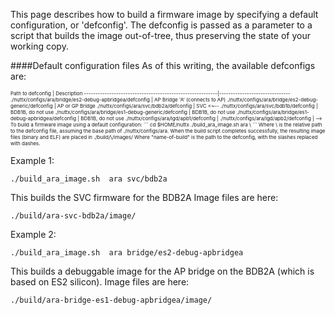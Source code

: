 This page describes how to build a firmware image by specifying a default configuration, or 'defconfig'. The defconfig is passed as a parameter to a script that builds the image out-of-tree, thus preserving the state of your working copy. 

####Default configuration files
As of this writing, the available defconfigs are:
<p style="font-size:8px">
Path to defconfig                                         | Description
----------------------------------------------------------|-------------------------------
./nuttx/configs/ara/bridge/es2-debug-apbridgea/defconfig  | AP Bridge 'A' (connects to AP)
./nuttx/configs/ara/bridge/es2-debug-generic/defconfig    | AP or GP Bridge
./nuttx/configs/ara/svc/bdb2a/defconfig                   | SVC
<~--
./nuttx/configs/ara/svc/bdb1b/defconfig                   | BDB1B, do not use
./nuttx/configs/ara/bridge/es1-debug-generic/defconfig    | BDB1B, do not use
./nuttx/configs/ara/bridge/es1-debug-apbridgea/defconfig  | BDB1B, do not use
./nuttx/configs/ara/lgd/apb1/defconfig                    |
./nuttx/configs/ara/lgd/apb2/defconfig                    |
-->
To build a firmware image using a default configuration:
```
cd $HOME/nuttx
./build_ara_image.sh ara \<config-name\>
```
Where \<config-name\> is the relative path to the defconfig file, assuming the base path of ./nuttx/configs/ara.
When the build script completes successfully, the resulting image files (binary and ELF) are placed in  
./build/\<name-of-build\>/images/  
Where "name-of-build" is the path to the defconfig, with the slashes replaced with dashes.

Example 1:
```
./build_ara_image.sh  ara svc/bdb2a
```
This builds the SVC firmware for the BDB2A
Image files are here:
```
./build/ara-svc-bdb2a/image/
```

Example 2:
```
./build_ara_image.sh  ara bridge/es2-debug-apbridgea
```
This builds a debuggable image for the AP bridge on the BDB2A (which is based on ES2 silicon).
Image files are here:
```
./build/ara-bridge-es1-debug-apbridgea/image/
```

